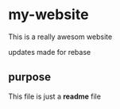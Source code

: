 # my-website

This is a really awesom website

updates made for rebase
## purpose

This file is just a __readme__ file
